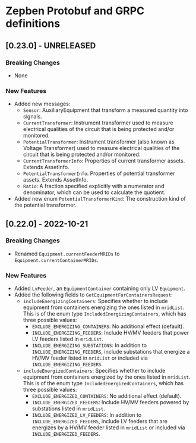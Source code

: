 # Zepben Protobuf and GRPC definitions
## [0.23.0] - UNRELEASED
### Breaking Changes
* None

### New Features
* Added new messages:
  * `Sensor`: AuxiliaryEquipment that transform a measured quantity into signals.
  * `CurrentTransformer`: Instrument transformer used to measure electrical qualities of the circuit that is being protected and/or monitored.
  * `PotentialTransformer`: Instrument transformer (also known as Voltage Transformer) used to measure electrical qualities of the circuit that is being protected and/or monitored.
  * `CurrentTransformerInfo`: Properties of current transformer assets. Extends AssetInfo.
  * `PotentialTransformerInfo`: Properties of potential transformer assets. Extends AssetInfo.
  * `Ratio`: A fraction specified explicitly with a numerator and denominator, which can be used to calculate the quotient.
* Added new enum `PotentialTransformerKind`: The construction kind of the potential transformer.

## [0.22.0] - 2022-10-21
### Breaking Changes
* Renamed `Equipment.currentFeederMRIDs` to `Equipment.currentContainerMRIDs`.

### New Features
* Added `LvFeeder`, an `EquipmentContainer` containing only LV `Equipment`.
* Added the following fields to `GetEquipmentForContainersRequest`:
  * `includeEnergizingContainers`: Specifies whether to include equipment from containers energizing the ones listed in
    `mridList`. This is of the enum type `IncludedEnergizingContainers`, which has three possible values:
    * `EXCLUDE_ENERGIZING_CONTAINERS`: No additional effect (default).
    * `INCLUDE_ENERGIZING_FEEDERS`: Include HV/MV feeders that power LV feeders listed in `mridList`.
    * `INCLUDE_ENERGIZING_SUBSTATIONS`: In addition to `INCLUDE_ENERGIZING_FEEDERS`, include substations that
      energize a HV/MV feeder listed in `mridList` or included via `INCLUDE_ENERGIZING_FEEDERS`. 
  * `includeEnergizedContainers`: Specifies whether to include equipment from containers energized by the ones listed in
    `mridList`. This is of the enum type `IncludedEnergizedContainers`, which has three possible values:
      * `EXCLUDE_ENERGIZED_CONTAINERS`: No additional effect (default).
      * `INCLUDE_ENERGIZED_FEEDERS`: Include HV/MV feeders powered by substations listed in `mridList`.
      * `INCLUDE_ENERGIZED_LV_FEEDERS`: In addition to `INCLUDE_ENERGIZED_FEEDERS`, include LV feeders that
        are energizes by a HV/MV feeder listed in `mridList` or included via `INCLUDE_ENERGIZED_FEEDERS`.
